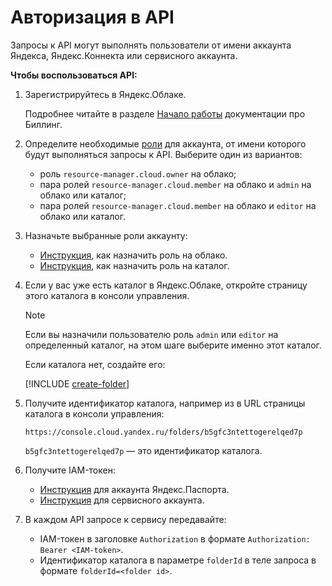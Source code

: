 # Авторизация в API

Запросы к API могут выполнять пользователи от имени аккаунта Яндекса, Яндекс.Коннекта или сервисного аккаунта.

**Чтобы воспользоваться API:**

1. Зарегистрируйтесь в Яндекс.Облаке.

   Подробнее читайте в разделе [Начало работы](../billing/quickstart/index.md) документации про Биллинг.
1. Определите необходимые [роли](../iam/concepts/access-control/roles.md) для аккаунта, от имени которого будут выполняться запросы к API. Выберите один из вариантов:
    * роль `resource-manager.cloud.owner` на облако;
    * пара ролей `resource-manager.cloud.member` на облако и `admin` на облако или каталог;
    * пара ролей `resource-manager.cloud.member` на облако и `editor` на облако или каталог.

1. Назначьте выбранные роли аккаунту:
    * [Инструкция](../resource-manager/operations/cloud/set-access-bindings.md), как назначить роль на облако.
    * [Инструкция](../resource-manager/operations/folder/set-access-bindings.md), как назначить роль на каталог.

1. Если у вас уже есть каталог в Яндекс.Облаке, откройте страницу этого каталога в консоли управления.

    > [!NOTE]
    >
    > Если вы назначили пользователю роль `admin` или `editor` на определенный каталог, на этом шаге выберите именно этот каталог.
    >

    Если каталога нет, создайте его:

    [!INCLUDE [create-folder](create-folder.md)]

1. Получите идентификатор каталога, например из в URL страницы каталога в консоли управления:
    ```
    https://console.cloud.yandex.ru/folders/b5gfc3ntettogerelqed7p
    ```
    `b5gfc3ntettogerelqed7p` — это идентификатор каталога.
1. Получите IAM-токен:
    * [Инструкция](../iam/operations/iam-token/create.md) для аккаунта Яндекс.Паспорта.
    * [Инструкция](../iam/operations/iam-token/create-for-sa.md) для сервисного аккаунта.
1. В каждом API запросе к сервису передавайте:
    * IAM-токен в заголовке `Authorization` в формате `Authorization: Bearer <IAM-token>`.
    * Идентификатор каталога в параметре `folderId` в теле запроса в формате `folderId=<folder id>`.


